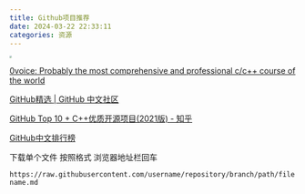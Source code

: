 ```yaml
---
title: Github项目推荐
date: 2024-03-22 22:33:11
categories: 资源
---
```


<img src="https://raw.githubusercontent.com/tanwlanyue/image/master/202403292216601.png" style="zoom:25%;" />

[0voice: Probably the most comprehensive and professional c/c++ course of the world](https://github.com/0voice)

[GitHub精选 | GitHub 中文社区](https://www.github-zh.com/awesome)

[GitHub Top 10 + C++优质开源项目(2021版) - 知乎](https://zhuanlan.zhihu.com/p/421881435)

[GitHub中文排行榜](https://github.com/GrowingGit/GitHub-Chinese-Top-Charts)

<!-- more -->

下载单个文件 按照格式 浏览器地址栏回车

`https://raw.githubusercontent.com/username/repository/branch/path/filename.md`

